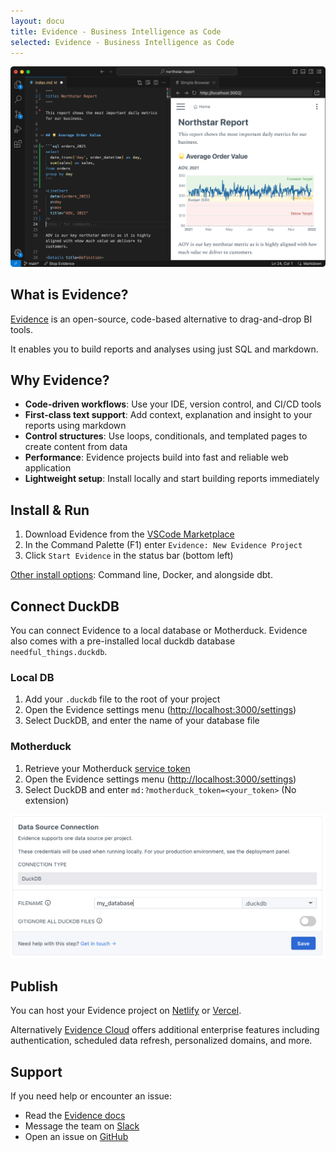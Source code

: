 ```yaml
---
layout: docu
title: Evidence - Business Intelligence as Code
selected: Evidence - Business Intelligence as Code
---
```


![Evidence](/images/guides/evidence/code-and-preview.png)

## What is Evidence?

[Evidence](https://evidence.dev/) is an open-source, code-based alternative to drag-and-drop BI tools.

It enables you to build reports and analyses using just SQL and markdown.

## Why Evidence?

- **Code-driven workflows**: Use your IDE, version control, and CI/CD tools
- **First-class text support**: Add context, explanation and insight to your reports using markdown
- **Control structures**: Use loops, conditionals, and templated pages to create content from data
- **Performance**: Evidence projects build into fast and reliable web application
- **Lightweight setup**: Install locally and start building reports immediately

## Install & Run

1. Download Evidence from the [VSCode Marketplace](https://marketplace.visualstudio.com/items?itemName=Evidence.evidence-vscode)
1. In the Command Palette (F1) enter `Evidence: New Evidence Project`
1. Click `Start Evidence` in the status bar (bottom left)

[Other install options](https://docs.evidence.dev/getting-started/install-evidence): Command line, Docker, and alongside dbt.


## Connect DuckDB

You can connect Evidence to a local database or Motherduck. Evidence also comes with a pre-installed local duckdb database `needful_things.duckdb`. 

### Local DB

1. Add your `.duckdb` file to the root of your project
2. Open the Evidence settings menu ([http://localhost:3000/settings](http://localhost:3000/settings))
3. Select DuckDB, and enter the name of your database file

### Motherduck

1. Retrieve your Motherduck [service token](https://motherduck.com/docs/authenticating-to-motherduck/#authentication-using-a-service-token)
2. Open the Evidence settings menu ([http://localhost:3000/settings](http://localhost:3000/settings))
3. Select DuckDB and enter `md:?motherduck_token=<your_token>` (No extension)

![Connect to DuckDB](/images/guides/evidence/connect-duckdb.png)

## Publish

You can host your Evidence project on [Netlify](https://docs.evidence.dev/deployment/netlify) or [Vercel](https://docs.evidence.dev/deployment/vercel).

Alternatively [Evidence Cloud](https://docs.evidence.dev/deployment/netlify) offers additional enterprise features including authentication, scheduled data refresh, personalized domains, and more.



## Support

If you need help or encounter an issue:
- Read the [Evidence docs](https://docs.evidence.dev/)
- Message the team on [Slack](https://join.slack.com/t/evidencedev/shared_invite/zt-uda6wp6a-hP6Qyz0LUOddwpXW5qG03Q)
- Open an issue on [GitHub](https://github.com/evidence-dev/evidence)
